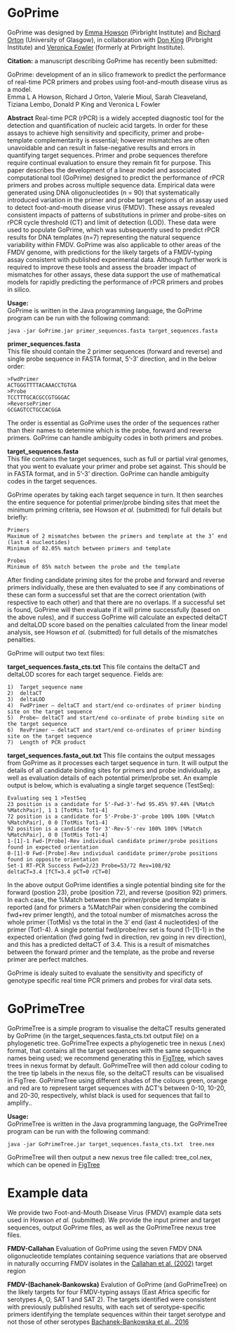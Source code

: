 # GoPrime
GoPrime was designed by [Emma Howson](https://www.pirbright.ac.uk/users/dr-emma-howson) (Pirbright Institute) and [Richard Orton](https://www.gla.ac.uk/researchinstitutes/iii/staff/richardorton/) (University of Glasgow), in collaboration with [Don King](https://www.pirbright.ac.uk/users/dr-don-king) (Pirbright Institute) and [Veronica Fowler](https://www.researchgate.net/profile/Veronica_Fowler) (formerly at Pirbright Institute).  

**Citation:** a manuscript describing GoPrime has recently been submitted:

GoPrime: development of an in silico framework to predict the performance of real-time PCR primers and probes using foot-and-mouth disease virus as a model.\
Emma L A Howson, Richard J Orton, Valerie Mioul, Sarah Cleaveland, Tiziana Lembo, Donald P King and Veronica L Fowler

**Abstract**
Real-time PCR (rPCR) is a widely accepted diagnostic tool for the detection and quantification of nucleic acid targets. In order for these assays to achieve high sensitivity and specificity, primer and probe-template complementarity is essential; however mismatches are often unavoidable and can result in false-negative results and errors in quantifying target sequences. Primer and probe sequences therefore require continual evaluation to ensure they remain fit for purpose. This paper describes the development of a linear model and associated computational tool (GoPrime) designed to predict the performance of rPCR primers and probes across multiple sequence data. Empirical data were generated using DNA oligonucleotides (n = 90) that systematically introduced variation in the primer and probe target regions of an assay used to detect foot-and-mouth disease virus (FMDV). These assays revealed consistent impacts of patterns of substitutions in primer and probe-sites on rPCR cycle threshold (CT) and limit of detection (LOD). These data were used to populate GoPrime, which was subsequently used to predict rPCR results for DNA templates (n=7) representing the natural sequence variability within FMDV. GoPrime was also applicable to other areas of the FMDV genome, with predictions for the likely targets of a FMDV-typing assay consistent with published experimental data. Although further work is required to improve these tools and assess the broader impact of mismatches for other assays, these data support the use of mathematical models for rapidly predicting the performance of rPCR primers and probes in silico.

**Usage:**\
GoPrime is written in the Java programming language, the GoPrime program can be run with the following command:

```
java -jar GoPrime.jar primer_sequences.fasta target_sequences.fasta
```

**primer_sequences.fasta**\
This file should contain the 2 primer sequences (forward and reverse) and single probe sequence in FASTA format, 5’-3’ direction, and in the below order:
```
>FwdPrimer
ACTGGGTTTTACAAACCTGTGA
>Probe
TCCTTTGCACGCCGTGGGAC
>ReversePrimer
GCGAGTCCTGCCACGGA
```
The order is essential as GoPrime uses the order of the sequences rather than their names to determine which is the probe, forward and reverse primers. GoPrime can handle ambiguity codes in both primers and probes.

**target_sequences.fasta**\
This file contains the target sequences, such as full or partial viral genomes, that you went to evaluate your primer and probe set against. This should be in FASTA format, and in 5’-3’ direction. GoPrime can handle ambiguity codes in the target sequences.

GoPrime operates by taking each target sequence in turn. It then searches the entire sequence for potential primer/probe binding sites that meet the minimum priming criteria, see Howson *et al.* (submitted) for full details but briefly:
```
Primers
Maximum of 2 mismatches between the primers and template at the 3’ end (last 4 nucleotides)
Minimum of 82.05% match between primers and template

Probes
Minimum of 85% match between the probe and the template
```
After finding candidate priming sites for the probe and forward and reverse primers individually, these are then evaluated to see if any combinations of these can form a successful set that are the correct orientation (with respective to each other) and that there are no overlaps. If a successful set is found, GoPrime will then evaluate if it will prime successfully (based on the above rules), and if success GoPrime will calculate an expected deltaCT and deltaLOD score based on the penalties calculated from the linear model analysis, see Howson *et al.* (submitted) for full details of the mismatches penalties.

GoPrime will output two text files:

**target_sequences.fasta_cts.txt**
This file contains the deltaCT and deltaLOD scores for each target sequence. Fields are:
```
1)	Target sequence name
2)	deltaCT
3)	deltaLOD
4)	FwdPrimer – deltaCT and start/end co-ordinates of primer binding site on the target sequence
5)	Probe– deltaCT and start/end co-ordinate of probe binding site on the target sequence
6)	RevPrimer – deltaCT and start/end co-ordinates of primer binding site on the target sequence
7)	Length of PCR product
```

**target_sequences.fasta_out.txt**
This file contains the output messages from GoPrime as it processes each target sequence in turn. It will output the details of all candidate binding sites for primers and probe individually, as well as evaluation details of each potential primer/probe set. An example output is below, which is evaluating a single target sequence (TestSeq):
```
Evaluating seq 1 >TestSeq
23 position is a candidate for 5'-Fwd-3'-fwd 95.45% 97.44% [%Match %MatchPair], 1 1 [TotMis Tot1-4]
72 position is a candidate for 5'-Probe-3'-probe 100% 100% [%Match %MatchPair], 0 0 [TotMis Tot1-4]
92 position is a candidate for 3'-Rev-5'-rev 100% 100% [%Match %MatchPair], 0 0 [TotMis Tot1-4]
1-[1]-1 Fwd-[Probe]-Rev individual candidate primer/probe positions found in expected orientation
0-[1]-0 Fwd-[Probe]-Rev individual candidate primer/probe positions found in opposite orientation
Set-1 RT-PCR Success Fwd=2/23 Probe=53/72 Rev=108/92
deltaCT=3.4 [fCT=3.4 pCT=0 rCT=0]
```
In the above output GoPrime identifies a single potential binding site for the forward (postion 23), probe (position 72), and reverse (position 92) primers. In each case, the %Match between the primer/probe and template is reported (and for primers a %MatchPair when considering the combined fwd+rev primer length), and the totoal number of mismatches across the whole primer (TotMis) vs the total in the 3’ end (last 4 nucleotides) of the primer (Tot1-4). A single potential fwd/probe/rev set is found (1-[1]-1) in the expected orientation (fwd going fwd in direction, rev going in rev direction), and this has a predicted deltaCT of 3.4. This is a result of mismatches between the forward primer and the template, as the probe and reverse primer are perfect matches.

GoPrime is idealy suited to evaluate the sensitivity and specificty of genotype specific real time PCR primers and probes for viral data sets.

# GoPrimeTree
GoPrimeTree is a simple program to visualise the deltaCT results generated by GoPrime (in the target_sequences.fasta_cts.txt output file) on a phylogenetic tree. GoPrimeTree expects a phylogenetic tree in nexus (.nex) format, that contains all the target sequences with the same sequence names being used; we recommend generating this in [FigTree](https://github.com/rambaut/figtree), which saves trees in nexus format by default. GoPrimeTree will then add colour coding to the tree tip labels in the nexus file, so the deltaCT results can be visualised in FigTree. GoPrimeTree using different shades of the colours green, orange and red are  to represent target sequences with ΔCT‘s between 0-10, 10-20, and 20-30, respectively, whilst black is used for sequences that fail to amplify..

**Usage:**\
GoPrimeTree is written in the Java programming language, the GoPrimeTree program can be run with the following command:

```
java -jar GoPrimeTree.jar target_sequences.fasta_cts.txt  tree.nex
```
GoPrimeTree will then output a new nexus tree file called: tree_col.nex, which can be opened in [FigTree](https://github.com/rambaut/figtree)

# Example data
We provide two Foot-and-Mouth Disease Virus (FMDV) example data sets used in Howson *et al.* (submitted). We provide the input primer and target sequences, output GoPrime files, as well as the GoPrimeTree nexus tree files.

**FMDV-Callahan**
Evaluation of GoPrime using the seven FMDV DNA oligonucleotide templates containing sequence variations that are observed in naturally occurring FMDV isolates in the [Callahan et al. (2002)](https://www.ncbi.nlm.nih.gov/pubmed/12051502) target region

**FMDV-(Bachanek-Bankowska)**
Evalution of GoPrime (and GoPrimeTree) on the likely targets for four FMDV-typing assays (East Africa specific for serotypes A, O, SAT 1 and SAT 2). The targets identified were consistent with previously published results, with each set of serotype-specific primers identifying the template sequences within their target serotype and not those of other serotypes [Bachanek-Bankowska et al., 2016](https://www.ncbi.nlm.nih.gov/pmc/articles/PMC5764150/)
